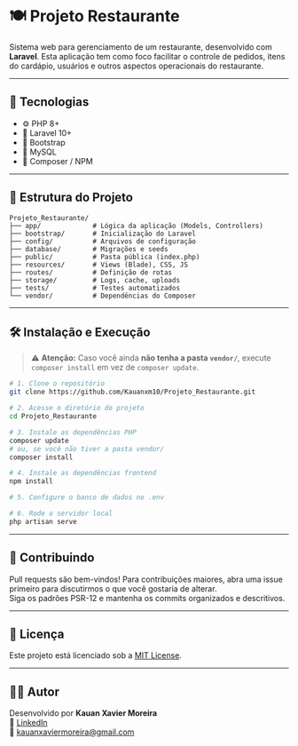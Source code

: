 
# 🍽️ Projeto Restaurante

Sistema web para gerenciamento de um restaurante, desenvolvido com **Laravel**. Esta aplicação tem como foco facilitar o controle de pedidos, itens do cardápio, usuários e outros aspectos operacionais do restaurante.

---

## 🚀 Tecnologias

- ⚙️ PHP 8+
- 🧱 Laravel 10+
- 🎨 Bootstrap
- 🐬 MySQL
- 🔧 Composer / NPM

---

## 📁 Estrutura do Projeto

```
Projeto_Restaurante/
├── app/             # Lógica da aplicação (Models, Controllers)
├── bootstrap/       # Inicialização do Laravel
├── config/          # Arquivos de configuração
├── database/        # Migrações e seeds
├── public/          # Pasta pública (index.php)
├── resources/       # Views (Blade), CSS, JS
├── routes/          # Definição de rotas
├── storage/         # Logs, cache, uploads
├── tests/           # Testes automatizados
└── vendor/          # Dependências do Composer
```

---

## 🛠️ Instalação e Execução

> ⚠️ **Atenção:** Caso você ainda **não tenha a pasta `vendor/`**, execute `composer install` em vez de `composer update`.

```bash
# 1. Clone o repositório
git clone https://github.com/Kauanxm10/Projeto_Restaurante.git

# 2. Acesse o diretório do projeto
cd Projeto_Restaurante

# 3. Instale as dependências PHP
composer update
# ou, se você não tiver a pasta vendor/
composer install

# 4. Instale as dependências frontend
npm install

# 5. Configure o banco de dados no .env

# 6. Rode o servidor local
php artisan serve
```

---

## 🤝 Contribuindo

Pull requests são bem-vindos! Para contribuições maiores, abra uma issue primeiro para discutirmos o que você gostaria de alterar.  
Siga os padrões PSR-12 e mantenha os commits organizados e descritivos.

---

## 📄 Licença

Este projeto está licenciado sob a [MIT License](LICENSE).

---

## 👨‍💻 Autor

Desenvolvido por **Kauan Xavier Moreira**  
🔗 [LinkedIn](https://www.linkedin.com/in/kauanxm10)  
📧 kauanxaviermoreira@gmail.com
